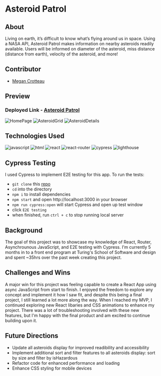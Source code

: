 # Asteroid Patrol

## About
Living on earth, it’s difficult to know what’s flying around us in space. Using a NASA API, Asteroid Patrol makes information on nearby asteroids readily available. Users will be informed on diameter of the asteroid, miss distance (distance from earth), velocity of the asteroid, and more! 

## Contributor
- [Megan Crotteau](https://github.com/crotteau)

## Preview
### Deployed Link - [Asteroid Patrol](https://asteroids-blond.vercel.app/)
![HomePage](https://github.com/crotteau/asteroids/assets/149750476/08731294-d3c4-41a3-8e1c-f2f405664cec)
![AsteroidGrid](https://github.com/crotteau/asteroids/assets/149750476/91c48fa8-44ff-49e4-ad45-62e922b6d47b)
![AsteroidDetails](https://github.com/crotteau/asteroids/assets/149750476/61b43a80-d500-450f-872a-ed4e16f30306)

## Technologies Used
<div>
  <img src='https://img.shields.io/badge/JavaScript-F7DF1E.svg?style=for-the-badge&logo=JavaScript&logoColor=black' alt='javascript'/>
  <img src='https://img.shields.io/badge/HTML5-E34F26.svg?style=for-the-badge&logo=HTML5&logoColor=white' alt='html'/>
  <img src='https://img.shields.io/badge/React-61DAFB.svg?style=for-the-badge&logo=React&logoColor=black' alt='react'/>
  <img src='https://img.shields.io/badge/React%20Router-CA4245.svg?style=for-the-badge&logo=React-Router&logoColor=white' alt='react-router'/>
  <img src='https://img.shields.io/badge/Cypress-69D3A7.svg?style=for-the-badge&logo=Cypress&logoColor=white' alt='cypress'/>
  <img src='https://img.shields.io/badge/Lighthouse-F44B21.svg?style=for-the-badge&logo=Lighthouse&logoColor=white' alt='lighthouse'/>
</div>

## Cypress Testing
I used Cypress to implement E2E testing for this app. To run the tests:
- `git clone` this [repo](https://github.com/crotteau/asteroids)
- `cd` into the directory
- `npm i` to install dependencies
- `npm start` and open http://localhost:3000 in your browser
- `npm run cypress:open` will start Cypress and open up test window
- click `E2E testing`
- when finished, run `ctrl + c` to stop running local server
  
## Background
The goal of this project was to showcase my knowledge of React, Router, Asynchrounous JavaScript, and E2E testing with Cypress. I'm currently 5 months in to a front end program at Turing's School of Software and design and spent ~35hrs over the past week creating this project. 

## Challenges and Wins
A major win for this project was feeling capable to create a React App using async JavaScript from start to finish. I enjoyed the freedom to explore any concept and implement it how I saw fit, and despite this being a final project, I still learned a lot more along the way. When I reached my MVP, I continued exploring new React libaries and CSS animations to enhance my project. There was a lot of troubleshooting involved with these new features, but I'm happy with the final product and am excited to continue building upon it.

## Future Directions 
- Update all asteroids display for improved readibility and accessibility
- Implement additional sort and filter features to all asteroids display: sort by size and filter by isHazardous
- Refactor code for enhanced performance and loading 
- Enhance CSS styling for mobile devices
